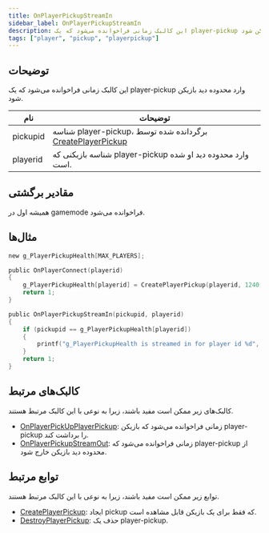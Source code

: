 ```yaml
---
title: OnPlayerPickupStreamIn
sidebar_label: OnPlayerPickupStreamIn
description: این کالبک زمانی فراخوانده می‌شود که یک player-pickup وارد محدوده دید بازیکن شود.
tags: ["player", "pickup", "playerpickup"]
---
```


<VersionWarn name='callback' version='omp v1.1.0.2612' />

## توضیحات

این کالبک زمانی فراخوانده می‌شود که یک player-pickup وارد محدوده دید بازیکن شود.

| نام      | توضیحات                                                                                       |
| -------- | ---------------------------------------------------------------------------------------------- |
| pickupid | شناسه player-pickup، برگردانده شده توسط [CreatePlayerPickup](../functions/CreatePlayerPickup) |
| playerid | شناسه بازیکنی که player-pickup وارد محدوده دید او شده است.                                   |

## مقادیر برگشتی

همیشه اول در gamemode فراخوانده می‌شود.

## مثال‌ها

```c
new g_PlayerPickupHealth[MAX_PLAYERS];

public OnPlayerConnect(playerid)
{
    g_PlayerPickupHealth[playerid] = CreatePlayerPickup(playerid, 1240, 2, 2009.8474, 1218.0459, 10.8175);
    return 1;
}

public OnPlayerPickupStreamIn(pickupid, playerid)
{
    if (pickupid == g_PlayerPickupHealth[playerid])
    {
        printf("g_PlayerPickupHealth is streamed in for player id %d", playerid);
    }
    return 1;
}
```

## کالبک‌های مرتبط

کالبک‌های زیر ممکن است مفید باشند، زیرا به نوعی با این کالبک مرتبط هستند.

- [OnPlayerPickUpPlayerPickup](OnPlayerPickUpPlayerPickup): زمانی فراخوانده می‌شود که بازیکن player-pickup را برداشت کند.
- [OnPlayerPickupStreamOut](OnPlayerPickupStreamOut): زمانی فراخوانده می‌شود که player-pickup از محدوده دید بازیکن خارج شود.

## توابع مرتبط

توابع زیر ممکن است مفید باشند، زیرا به نوعی با این کالبک مرتبط هستند.

- [CreatePlayerPickup](../functions/CreatePlayerPickup): ایجاد pickup که فقط برای یک بازیکن قابل مشاهده است.
- [DestroyPlayerPickup](../functions/DestroyPlayerPickup): حذف یک player-pickup.